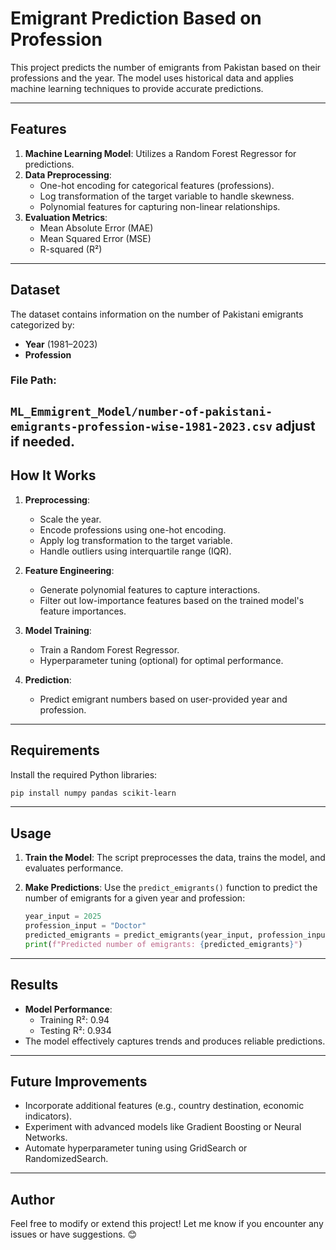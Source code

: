 # Emigrant Prediction Based on Profession

This project predicts the number of emigrants from Pakistan based on their professions and the year. The model uses historical data and applies machine learning techniques to provide accurate predictions.

---

## Features
1. **Machine Learning Model**: Utilizes a Random Forest Regressor for predictions.
2. **Data Preprocessing**:
   - One-hot encoding for categorical features (professions).
   - Log transformation of the target variable to handle skewness.
   - Polynomial features for capturing non-linear relationships.
3. **Evaluation Metrics**:
   - Mean Absolute Error (MAE)
   - Mean Squared Error (MSE)
   - R-squared (R²)

---

## Dataset
The dataset contains information on the number of Pakistani emigrants categorized by:
- **Year** (1981–2023)
- **Profession**

### File Path:
`ML_Emmigrent_Model/number-of-pakistani-emigrants-profession-wise-1981-2023.csv`
adjust if needed.
---

## How It Works
1. **Preprocessing**:
   - Scale the year.
   - Encode professions using one-hot encoding.
   - Apply log transformation to the target variable.
   - Handle outliers using interquartile range (IQR).

2. **Feature Engineering**:
   - Generate polynomial features to capture interactions.
   - Filter out low-importance features based on the trained model's feature importances.

3. **Model Training**:
   - Train a Random Forest Regressor.
   - Hyperparameter tuning (optional) for optimal performance.

4. **Prediction**:
   - Predict emigrant numbers based on user-provided year and profession.

---

## Requirements
Install the required Python libraries:

```bash
pip install numpy pandas scikit-learn
```

---

## Usage
1. **Train the Model**:
   The script preprocesses the data, trains the model, and evaluates performance.

2. **Make Predictions**:
   Use the `predict_emigrants()` function to predict the number of emigrants for a given year and profession:

   ```python
   year_input = 2025
   profession_input = "Doctor"
   predicted_emigrants = predict_emigrants(year_input, profession_input)
   print(f"Predicted number of emigrants: {predicted_emigrants}")
   ```

---

## Results
- **Model Performance**:
  - Training R²: 0.94
  - Testing R²: 0.934
- The model effectively captures trends and produces reliable predictions.

---

## Future Improvements
- Incorporate additional features (e.g., country destination, economic indicators).
- Experiment with advanced models like Gradient Boosting or Neural Networks.
- Automate hyperparameter tuning using GridSearch or RandomizedSearch.

---

## Author
Feel free to modify or extend this project! Let me know if you encounter any issues or have suggestions. 😊
